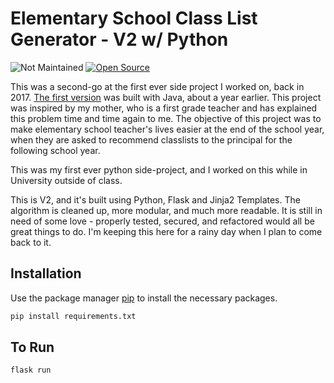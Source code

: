 # Elementary School Class List Generator - V2 w/ Python

![Not Maintained](https://img.shields.io/badge/status-not%20maintained-red)
[![Open Source](https://badgen.net/badge/Open%20Source/%E2%9C%93/blue?icon=github)](https://github.com/cbarrett3/classlist-generator-python)

This was a second-go at the first ever side project I worked on, back in 2017. [The first version](https://github.com/cbarrett3/elementary-classlist-generator) was built with Java, about a year earlier. This project was inspired by my mother, who is a first grade teacher and has explained this problem time and time again to me. The objective of this project was to make elementary school teacher's lives easier at the end of the school year, when they are asked to recommend classlists to the principal for the following school year.

This was my first ever python side-project, and I worked on this while in University outside of class. 

This is V2, and it's built using Python, Flask and Jinja2 Templates. The algorithm is cleaned up, more modular, and much more readable. It is still in need of some love - properly tested, secured, and refactored would all be great things to do. I'm keeping this here for a rainy day when I plan to come back to it.

## Installation

Use the package manager [pip](https://pip.pypa.io/en/stable/) to install the necessary packages.

```bash
pip install requirements.txt
```

## To Run

```bash
flask run
```
